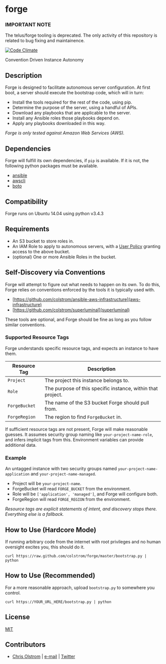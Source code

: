 # forge

### IMPORTANT NOTE
The telus/forge tooling is deprecated.
The only activity of this repository is related to bug fixing and maintainence.

[![Code Climate](https://codeclimate.com/github/telusdigital/forge/badges/gpa.svg)](https://codeclimate.com/github/telusdigital/forge)

Convention Driven Instance Autonomy

## Description

Forge is designed to facilitate autonomous server configuration. At first boot, a server should execute the bootstrap code, which will in turn:

* Install the tools required for the rest of the code, using pip.
* Determine the purpose of the server, using a handful of APIs.
* Download any playbooks that are applicable to the server.
* Install any Ansible roles those playbooks depend on.
* Apply any playbooks downloaded in this way.

_Forge is only tested against Amazon Web Services (AWS)._

## Dependencies

Forge will fulfill its own dependencies, if `pip` is available. If it is not, the following python packages must be available.

* [ansible](https://github.com/ansible/ansible/)
* [awscli](https://aws.amazon.com/cli/)
* [boto](https://boto.readthedocs.org/)

## Compatibility

Forge runs on Ubuntu 14.04 using python v3.4.3

## Requirements

* An S3 bucket to store roles in.
* An IAM Role to apply to autonomous servers, with a [User Policy](https://github.com/colstrom/forge/blob/master/examples/policy.json) granting access to the above bucket.
* (optional) One or more Ansible Roles in the bucket.

## Self-Discovery via Conventions

Forge will attempt to figure out what needs to happen on its own. To do this, Forge relies on conventions enforced by the tools it is typically used with.

* [https://github.com/colstrom/ansible-aws-infrastructure](aws-infrastructure)
* [https://github.com/colstrom/superluminal](superluminal)

These tools are optional, and Forge should be fine as long as you follow similar conventions.

### Supported Resource Tags

Forge understands specific resource tags, and expects an instance to have them.

| Resource Tag  | Description
|---------------|------------
| `Project`     | The project this instance belongs to.
| `Role`        | The purpose of this specific instance, within that project.
| `ForgeBucket` | The name of the S3 bucket Forge should pull from.
| `ForgeRegion` | The region to find `ForgeBucket` in.

If sufficient resource tags are not present, Forge will make reasonable guesses. It assumes security group naming like `your-project-name-role`, and infers implicit tags from this. Environment variables can provide additional data.


### Example

An untagged instance with two security groups named `your-project-name-application` and  `your-project-name-managed`.

* Project will be `your-project-name`.
* ForgeBucket will read `FORGE_BUCKET` from the environment.
* Role will be `['application', 'managed']`, and Forge will configure both.
* ForgeRegion will read `FORGE_REGION` from the environment.

_Resource tags are explicit statements of intent, and discovery stops there. Everything else is a fallback._

## How to Use (Hardcore Mode)

If running arbitrary code from the internet with root privileges and no human oversight excites you, this should do it.

```
curl https://raw.github.com/colstrom/forge/master/bootstrap.py | python
```

## How to Use (Recommended)

For a more reasonable approach, upload ```bootstrap.py``` to somewhere you control.

```
curl https://YOUR_URL_HERE/bootstrap.py | python
```

## License

[MIT](https://tldrlegal.com/license/mit-license)

## Contributors

* [Chris Olstrom](https://colstrom.github.io/) | [e-mail](mailto:chris@olstrom.com) | [Twitter](https://twitter.com/ChrisOlstrom)
